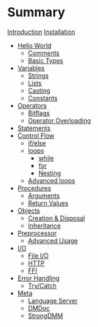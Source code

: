 # Summary

[Introduction](./introduction.md)
[Installation](./installation.md)

- [Hello World](./hello_world.md)
	- [Comments](./hello/comments.md)
	- [Basic Types](./hello/types.md)
- [Variables](./variables.md)
	- [Strings]()
	- [Lists]()
	- [Casting](./vars/casting.md)
	- [Constants]()
- [Operators](./operators.md)
	- [Bitflags](./ops/bitflags.md)
	- [Operator Overloading]()
- [Statements](./statements.md)
- [Control Flow](./flow_control.md)
	- [if/else](./flow/if_else.md)
	- [loops](./flow/loops.md)
		- [while](./flow/loops/while.md)
		- [for](./flow/loops/for.md)
		- [Nesting](./flow/loops/nesting.md)
	- [Advanced loops]()
- [Procedures](./procs.md)
	- [Arguments]()
	- [Return Values](./procs/returns.md)
- [Objects]()
	- [Creation & Disposal]()
	- [Inheritance](./objs/inheritance.md)
- [Preprocessor]()
	- [Advanced Usage]()
- [I/O]()
	- [File I/O]()
	- [HTTP]()
	- [FFI]()
- [Error Handling]()
  - [Try/Catch]()
- [Meta](./meta.md)
	- [Language Server]()
	- [DMDoc](./meta/dmdoc.md)
	- [StrongDMM]()
